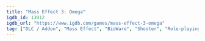 ```yaml
---
title: "Mass Effect 3: Omega"
igdb_id: 13912
igdb_url: "https://www.igdb.com/games/mass-effect-3-omega"
tag: ["DLC / Addon", "Mass Effect", "BioWare", "Shooter", "Role-playing (RPG)", "Tactical", "Single player", "Third person", "Science fiction"]
---
```

